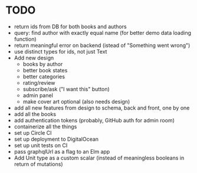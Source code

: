 # TODO

- return ids from DB for both books and authors
- query: find author with exactly equal name (for better demo data loading function)
- return meaningful error on backend (istead of "Something went wrong")
- use distinct types for ids, not just Text
- Add new design
   - books by author
   - better book states
   - better categories
   - rating/review
   - subscribe/ask ("I want this" button)
   - admin panel
   - make cover art optional (also needs design)
- add all new features from design to schema, back and front, one by one
- add all the books
- add authentication tokens (probably, GitHub auth for admin room)
- containerize all the things
- set up Circle CI
- set up deployment to DigitalOcean
- set up unit tests on CI
- pass graphqlUrl as a flag to an Elm app
- Add Unit type as a custom scalar (instead of meaningless booleans in return of mutations)
